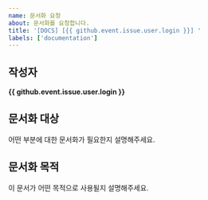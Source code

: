 ```yaml
---
name: 문서화 요청
about: 문서화를 요청합니다.
title: '[DOCS] [{{ github.event.issue.user.login }}] '
labels: ['documentation']
---
```


## 작성자
**{{ github.event.issue.user.login }}**

## 문서화 대상
어떤 부분에 대한 문서화가 필요한지 설명해주세요.

## 문서화 목적
이 문서가 어떤 목적으로 사용될지 설명해주세요. 